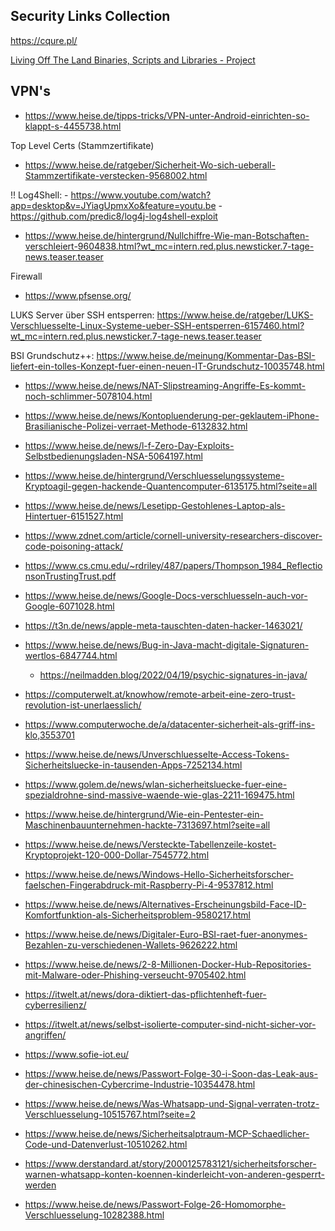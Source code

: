 Security Links Collection
-------------------------


https://cqure.pl/


[Living Off The Land Binaries, Scripts and Libraries - Project](https://lolbas-project.github.io/)

VPN's
-----

- https://www.heise.de/tipps-tricks/VPN-unter-Android-einrichten-so-klappt-s-4455738.html


Top Level Certs (Stammzertifikate)
- https://www.heise.de/ratgeber/Sicherheit-Wo-sich-ueberall-Stammzertifikate-verstecken-9568002.html

!! Log4Shell: 
    - https://www.youtube.com/watch?app=desktop&v=JYiagUpmxXo&feature=youtu.be
    - https://github.com/predic8/log4j-log4shell-exploit

- https://www.heise.de/hintergrund/Nullchiffre-Wie-man-Botschaften-verschleiert-9604838.html?wt_mc=intern.red.plus.newsticker.7-tage-news.teaser.teaser

Firewall
- https://www.pfsense.org/


LUKS
Server über SSH entsperren: https://www.heise.de/ratgeber/LUKS-Verschluesselte-Linux-Systeme-ueber-SSH-entsperren-6157460.html?wt_mc=intern.red.plus.newsticker.7-tage-news.teaser.teaser

BSI Grundschutz++: https://www.heise.de/meinung/Kommentar-Das-BSI-liefert-ein-tolles-Konzept-fuer-einen-neuen-IT-Grundschutz-10035748.html

- https://www.heise.de/news/NAT-Slipstreaming-Angriffe-Es-kommt-noch-schlimmer-5078104.html
- https://www.heise.de/news/Kontopluenderung-per-geklautem-iPhone-Brasilianische-Polizei-verraet-Methode-6132832.html
- https://www.heise.de/news/l-f-Zero-Day-Exploits-Selbstbedienungsladen-NSA-5064197.html
- https://www.heise.de/hintergrund/Verschluesselungssysteme-Kryptoagil-gegen-hackende-Quantencomputer-6135175.html?seite=all
- https://www.heise.de/news/Lesetipp-Gestohlenes-Laptop-als-Hintertuer-6151527.html
- https://www.zdnet.com/article/cornell-university-researchers-discover-code-poisoning-attack/
- https://www.cs.cmu.edu/~rdriley/487/papers/Thompson_1984_ReflectionsonTrustingTrust.pdf
- https://www.heise.de/news/Google-Docs-verschluesseln-auch-vor-Google-6071028.html
- https://t3n.de/news/apple-meta-tauschten-daten-hacker-1463021/
- https://www.heise.de/news/Bug-in-Java-macht-digitale-Signaturen-wertlos-6847744.html
    - https://neilmadden.blog/2022/04/19/psychic-signatures-in-java/
- https://computerwelt.at/knowhow/remote-arbeit-eine-zero-trust-revolution-ist-unerlaesslich/
- https://www.computerwoche.de/a/datacenter-sicherheit-als-griff-ins-klo,3553701
- https://www.heise.de/news/Unverschluesselte-Access-Tokens-Sicherheitsluecke-in-tausenden-Apps-7252134.html
- https://www.golem.de/news/wlan-sicherheitsluecke-fuer-eine-spezialdrohne-sind-massive-waende-wie-glas-2211-169475.html
- https://www.heise.de/hintergrund/Wie-ein-Pentester-ein-Maschinenbauunternehmen-hackte-7313697.html?seite=all
- https://www.heise.de/news/Versteckte-Tabellenzeile-kostet-Kryptoprojekt-120-000-Dollar-7545772.html
- https://www.heise.de/news/Windows-Hello-Sicherheitsforscher-faelschen-Fingerabdruck-mit-Raspberry-Pi-4-9537812.html
- https://www.heise.de/news/Alternatives-Erscheinungsbild-Face-ID-Komfortfunktion-als-Sicherheitsproblem-9580217.html
- https://www.heise.de/news/Digitaler-Euro-BSI-raet-fuer-anonymes-Bezahlen-zu-verschiedenen-Wallets-9626222.html
- https://www.heise.de/news/2-8-Millionen-Docker-Hub-Repositories-mit-Malware-oder-Phishing-verseucht-9705402.html
- https://itwelt.at/news/dora-diktiert-das-pflichtenheft-fuer-cyberresilienz/
- https://itwelt.at/news/selbst-isolierte-computer-sind-nicht-sicher-vor-angriffen/
- https://www.sofie-iot.eu/
- https://www.heise.de/news/Passwort-Folge-30-i-Soon-das-Leak-aus-der-chinesischen-Cybercrime-Industrie-10354478.html
- https://www.heise.de/news/Was-Whatsapp-und-Signal-verraten-trotz-Verschluesselung-10515767.html?seite=2
- https://www.heise.de/news/Sicherheitsalptraum-MCP-Schaedlicher-Code-und-Datenverlust-10510262.html

- https://www.derstandard.at/story/2000125783121/sicherheitsforscher-warnen-whatsapp-konten-koennen-kinderleicht-von-anderen-gesperrt-werden
- https://www.heise.de/news/Passwort-Folge-26-Homomorphe-Verschluesselung-10282388.html
